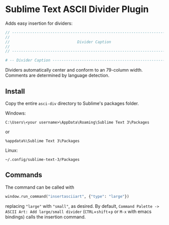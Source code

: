 # Sublime Text ASCII Divider Plugin

Adds easy insertion for dividers:

```c
// ----------------------------------------------------------------------------
//
//                              Divider Caption
//
// ----------------------------------------------------------------------------
```

```python
# -- Divider Caption ----------------------------------------------------------
```

Dividers automatically center and conform to an 79-column width. Comments are determined by language detection.


## Install
Copy the entire ```asci-div``` directory to Sublime's packages folder.

Windows:
```shell
C:\Users\<your username>\AppData\Roaming\Sublime Text 3\Packages
```
or
```shell
%appdata%\Sublime Text 3\Packages
```

Linux:
```shell
~/.config/sublime-text-3/Packages
```

## Commands

The command can be called with
```python
window.run_command("insertasciiart", {"type": "large"})
```
replacing ```"large"``` with ```"small"```, as desired. By default, ```Command Palette -> ASCII Art: Add large/small divider``` (```CTRL```+```shift```+```p``` or ```M-x``` with emacs bindings) calls the insertion command.
